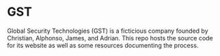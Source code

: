# GST

Global Security Technologies (GST) is a ficticious company founded by Christian,
Alphonso, James, and Adrian. This repo hosts the source code for its website as
well as some resources documenting the process.
